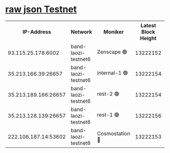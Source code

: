 
[raw json Testnet](https://rpc-check.bandt.stavr.tech/bandt/rpcbandt_result.json)
=

<table><tr><th>IP-Address</th><th>Network</th><th>Moniker</th><th>Latest Block Height</th><th>Earliest Block Height</th><th>Catching Up</th><th>Voting Power</th><th>Scan Time</th></tr><tr><td>93.115.25.178:6002</td><td>band-laozi-testnet6</td><td>Zenscape 🟢</td><td>13222152</td><td>12460001</td><td>False</td><td>0</td><td>2023-11-24T14:46:48.520073742UTC</td></tr><tr><td>35.213.166.39:26657</td><td>band-laozi-testnet6</td><td>internal-1 🟢</td><td>13222154</td><td>13122154</td><td>False</td><td>0</td><td>2023-11-24T14:46:53.488189061UTC</td></tr><tr><td>35.213.189.166:26657</td><td>band-laozi-testnet6</td><td>rest-2 🟢</td><td>13222154</td><td>13122154</td><td>False</td><td>0</td><td>2023-11-24T14:46:54.668653824UTC</td></tr><tr><td>35.213.128.139:26657</td><td>band-laozi-testnet6</td><td>rest-1 🟢</td><td>13222156</td><td>13122156</td><td>False</td><td>0</td><td>2023-11-24T14:46:57.918198812UTC</td></tr><tr><td>222.106.187.14:53602</td><td>band-laozi-testnet6</td><td>Cosmostation 🔴</td><td>13222153</td><td>13177501</td><td>False</td><td>2203223</td><td>2023-11-24T14:46:50.252995864UTC</td></tr></table>
